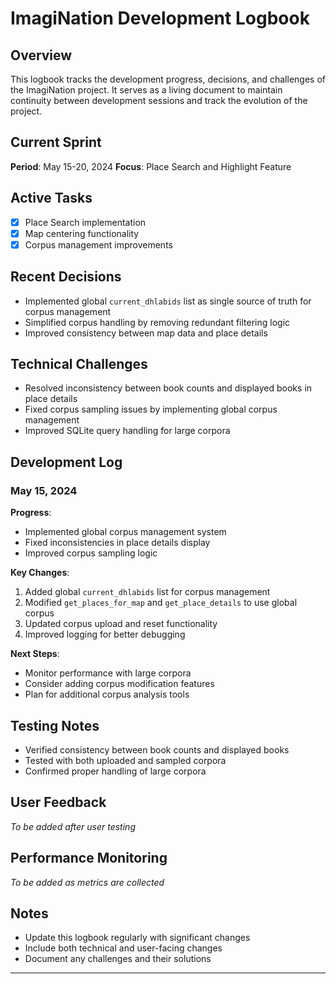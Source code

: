 # ImagiNation Development Logbook

## Overview
This logbook tracks the development progress, decisions, and challenges of the ImagiNation project. It serves as a living document to maintain continuity between development sessions and track the evolution of the project.

## Current Sprint
**Period**: May 15-20, 2024
**Focus**: Place Search and Highlight Feature

## Active Tasks
- [x] Place Search implementation
- [x] Map centering functionality
- [x] Corpus management improvements

## Recent Decisions
- Implemented global `current_dhlabids` list as single source of truth for corpus management
- Simplified corpus handling by removing redundant filtering logic
- Improved consistency between map data and place details

## Technical Challenges
- Resolved inconsistency between book counts and displayed books in place details
- Fixed corpus sampling issues by implementing global corpus management
- Improved SQLite query handling for large corpora

## Development Log

### May 15, 2024
**Progress**:
- Implemented global corpus management system
- Fixed inconsistencies in place details display
- Improved corpus sampling logic

**Key Changes**:
1. Added global `current_dhlabids` list for corpus management
2. Modified `get_places_for_map` and `get_place_details` to use global corpus
3. Updated corpus upload and reset functionality
4. Improved logging for better debugging

**Next Steps**:
- Monitor performance with large corpora
- Consider adding corpus modification features
- Plan for additional corpus analysis tools

## Testing Notes
- Verified consistency between book counts and displayed books
- Tested with both uploaded and sampled corpora
- Confirmed proper handling of large corpora

## User Feedback
*To be added after user testing*

## Performance Monitoring
*To be added as metrics are collected*

## Notes
- Update this logbook regularly with significant changes
- Include both technical and user-facing changes
- Document any challenges and their solutions

--- 